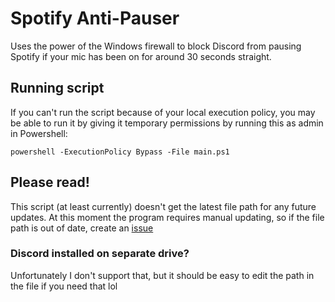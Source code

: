 # Spotify Anti-Pauser
Uses the power of the Windows firewall to block Discord from pausing Spotify if your mic has been on for around 30 seconds straight.

## Running script
If you can't run the script because of your local execution policy, you may be able to run it by giving it temporary permissions by running this as admin in Powershell:
```
powershell -ExecutionPolicy Bypass -File main.ps1
```

## Please read!
This script (at least currently) doesn't get the latest file path for any future updates. At this moment the program requires manual updating, so if the file path is out of date, create an [issue](https://github.com/Aethese/discord-anti-pauser/issues/new)

### Discord installed on separate drive?
Unfortunately I don't support that, but it should be easy to edit the path in the file if you need that lol
